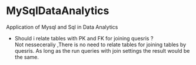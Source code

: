 # MySqlDataAnalytics
Application of Mysql and Sql in Data Analytics

- Should i relate tables with PK and FK for joining quesris ?  
Not nesseceraliy ,There is no need to relate tables for joining tables by quesris. As long as the run queries with join settings the result would be the same. 





